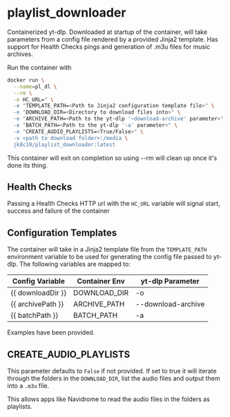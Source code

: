 # playlist_downloader

Containerized yt-dlp. Downloaded at startup of the container, will take parameters from a config file rendered by a provided Jinja2 template.
Has support for Health Checks pings and generation of .m3u files for music archives.

Run the container with
```bash
docker run \
  --name=pl_dl \
  --rm \
  -e HC_URL=" \
  -e "TEMPLATE_PATH=<Path to Jinja2 configuration template file>" \
  -e "DOWNLOAD_DIR=<Directory to download files into>" \
  -e "ARCHIVE_PATH=<Path to the yt-dlp '–download-archive' parameter>" \
  -e "BATCH_PATH=<Path to the yt-dlp '-a' parameter>" \
  -e "CREATE_AUDIO_PLAYLISTS=<True/False>" \
  -v <path to download folder>:/media \
  jk8c19/playlist_downloader:latest
```

This container will exit on completion so using --rm will clean up once it's done its thing.

## Health Checks

Passing a Health Checks HTTP url with the `HC_URL` variable will signal start, success and failure of the container

## Configuration Templates

The container will take in a Jinja2 template file from the `TEMPLATE_PATH` environment variable to be used for generating the config file passed to yt-dlp.
The following variables are mapped to:

| Config Variable | Container Env | yt-dlp Parameter
|-|-|-|
| {{ downloadDir }} | DOWNLOAD_DIR | -o
| {{ archivePath }} | ARCHIVE_PATH | --download-archive
| {{ batchPath }} | BATCH_PATH | -a

Examples have been provided.

## CREATE_AUDIO_PLAYLISTS

This parameter defaults to `False` if not provided. If set to true it will iterate through the folders in the `DOWNLOAD_DIR`, list the audio files and output them into a `.m3u` file.

This allows apps like Navidrome to read the audio files in the folders as playlists.
